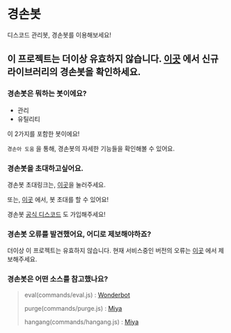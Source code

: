 # 경손봇
디스코드 관리봇, 경손봇를 이용해보세요!

## 이 프로젝트는 더이상 유효하지 않습니다. [이곳](https://github.com/Gyeongson/gyeongsonbot) 에서 신규 라이브러리의 경손봇을 확인하세요.

### 경손봇은 뭐하는 봇이에요?

* 관리
* 유틸리티

이 2가지를 포함한 봇이에요!

`경손아 도움` 을 통해, 경손봇의 자세한 기능들을 확인해볼 수 있어요.

### 경손봇을 초대하고싶어요.
경손봇 초대링크는, [이곳](https://bit.ly/경손봇)을 눌러주세요.

또는, [이곳](https://koreanbots.dev/bots/764909529845596190) 에서, 봇 초대를 할 수 있어요!

경손봇 [공식 디스코드](https://discord.gg/4uwv3UVEwv) 도 가입해주세요!

### 경손봇 오류를 발견했어요, 어디로 제보해야하죠?
더이상 이 프로젝트는 유효하지 않습니다. 현재 서비스중인 버전의 오류는 [이곳](https://github.com/Gyeongson/gyeongsonbot) 에서 제보해주세요.

### 경손봇은 어떤 소스를 참고했나요?
> eval(commands/eval.js) : [Wonderbot](https://github.com/wonderlandpark/wonderbot)
> 
> purge(commands/purge.js) : [Miya](https://github.com/CwhiteKJ/Miya)
>
> hangang(commands/hangang.js) : [Miya](https://github.com/CwhiteKJ/Miya)
